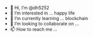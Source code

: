 - 👋 Hi, I’m @dh5252
- 👀 I’m interested in ... happy life
- 🌱 I’m currently learning ... blockchain
- 💞️ I’m looking to collaborate on ...
- 📫 How to reach me ...

<!---
dh5252/dh5252 is a ✨ special ✨ repository because its `README.md` (this file) appears on your GitHub profile.
You can click the Preview link to take a look at your changes.
--->
